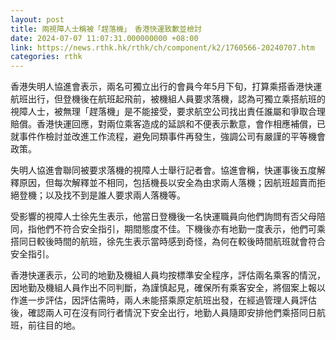 ```yaml
---
layout: post
title: 兩視障人士稱被「趕落機」　香港快運致歉並檢討
date: 2024-07-07 11:07:31.000000000 +08:00
link: https://news.rthk.hk/rthk/ch/component/k2/1760566-20240707.htm
categories: rthk
---
```


香港失明人協進會表示，兩名可獨立出行的會員今年5月下旬，打算乘搭香港快運航班出行，但登機後在航班起飛前，被機組人員要求落機，認為可獨立乘搭航班的視障人士，被無理「趕落機」是不能接受，要求航空公司找出責任誰屬和爭取合理賠償。香港快運回應，對兩位乘客造成的延誤和不便表示歉意，會作相應補償，已就事件作檢討並改進工作流程，避免同類事件再發生，強調公司有嚴謹的平等機會政策。

失明人協進會聯同被要求落機的視障人士舉行記者會。協進會稱，快運事後五度解釋原因，但每次解釋並不相同，包括機長以安全為由求兩人落機；因航班超賣而拒絕登機；以及找不到是誰人要求兩人落機等。

受影響的視障人士徐先生表示，他當日登機後一名快運職員向他們詢問有否父母陪同，指他們不符合安全指引，期間態度不佳。下機後亦有地勤一度表示，他們可乘搭同日較後時間的航班，徐先生表示當時感到奇怪，為何在較後時間航班就會符合安全指引。

香港快運表示，公司的地勤及機組人員均按標準安全程序，評估兩名乘客的情況，因地勤及機組人員作出不同判斷，為謹慎起見，確保所有乘客安全，將個案上報以作進一步評估，因評估需時，兩人未能搭乘原定航班出發，在經過管理人員評估後，確認兩人可在沒有同行者情況下安全出行，地勤人員隨即安排他們乘搭同日航班，前往目的地。
